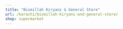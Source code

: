 ```yaml
---
title: "Bismillah Kiryani & General Store"
url: /karachi/bismillah-kiryani-and-general-store/
shop: supermarket
---
```

